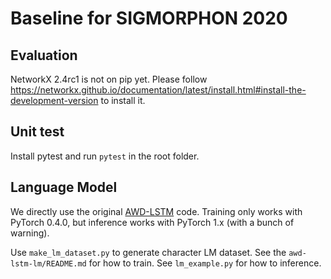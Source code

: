 # Baseline for SIGMORPHON 2020

## Evaluation

NetworkX 2.4rc1 is not on pip yet. Please follow https://networkx.github.io/documentation/latest/install.html#install-the-development-version to install it.

## Unit test

Install pytest and run `pytest` in the root folder.

## Language Model

We directly use the original [AWD-LSTM](https://github.com/salesforce/awd-lstm-lm) code.
Training only works with PyTorch 0.4.0, but inference works with PyTorch 1.x (with a bunch of warning).

Use `make_lm_dataset.py` to generate character LM dataset. See the `awd-lstm-lm/README.md` for how to train. See `lm_example.py` for how to inference.
